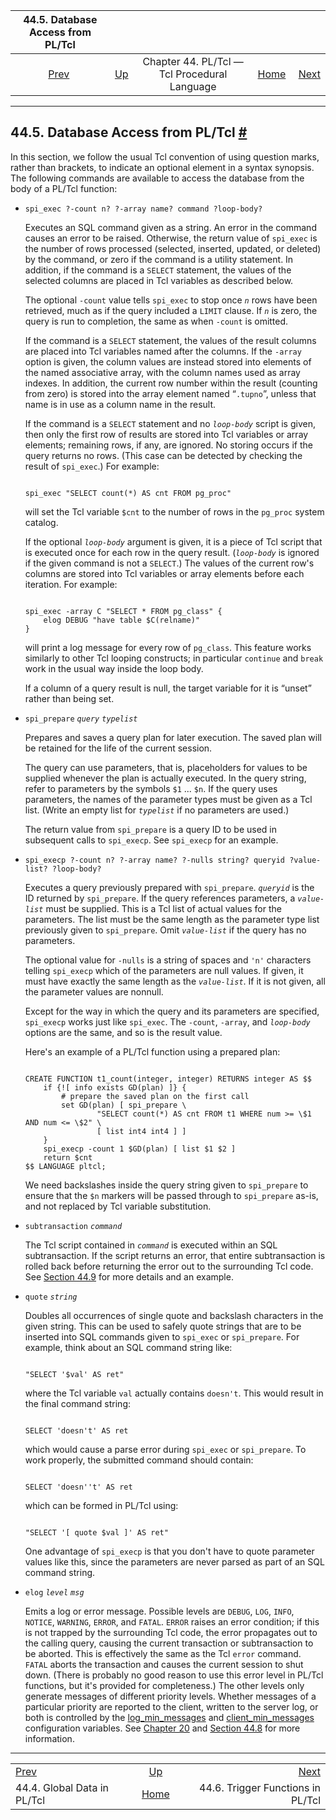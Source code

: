 

|             44.5. Database Access from PL/Tcl            |                                                                 |                                              |                                                       |                                                                 |
| :------------------------------------------------------: | :-------------------------------------------------------------- | :------------------------------------------: | ----------------------------------------------------: | --------------------------------------------------------------: |
| [Prev](pltcl-global.html "44.4. Global Data in PL/Tcl")  | [Up](pltcl.html "Chapter 44. PL/Tcl — Tcl Procedural Language") | Chapter 44. PL/Tcl — Tcl Procedural Language | [Home](index.html "PostgreSQL 17devel Documentation") |  [Next](pltcl-trigger.html "44.6. Trigger Functions in PL/Tcl") |

***

## 44.5. Database Access from PL/Tcl [#](#PLTCL-DBACCESS)

In this section, we follow the usual Tcl convention of using question marks, rather than brackets, to indicate an optional element in a syntax synopsis. The following commands are available to access the database from the body of a PL/Tcl function:

* `spi_exec ?-count n? ?-array name? command ?loop-body?`

    Executes an SQL command given as a string. An error in the command causes an error to be raised. Otherwise, the return value of `spi_exec` is the number of rows processed (selected, inserted, updated, or deleted) by the command, or zero if the command is a utility statement. In addition, if the command is a `SELECT` statement, the values of the selected columns are placed in Tcl variables as described below.

    The optional `-count` value tells `spi_exec` to stop once *`n`* rows have been retrieved, much as if the query included a `LIMIT` clause. If *`n`* is zero, the query is run to completion, the same as when `-count` is omitted.

    If the command is a `SELECT` statement, the values of the result columns are placed into Tcl variables named after the columns. If the `-array` option is given, the column values are instead stored into elements of the named associative array, with the column names used as array indexes. In addition, the current row number within the result (counting from zero) is stored into the array element named “`.tupno`”, unless that name is in use as a column name in the result.

    If the command is a `SELECT` statement and no *`loop-body`* script is given, then only the first row of results are stored into Tcl variables or array elements; remaining rows, if any, are ignored. No storing occurs if the query returns no rows. (This case can be detected by checking the result of `spi_exec`.) For example:

    ```

    spi_exec "SELECT count(*) AS cnt FROM pg_proc"
    ```

    will set the Tcl variable `$cnt` to the number of rows in the `pg_proc` system catalog.

    If the optional *`loop-body`* argument is given, it is a piece of Tcl script that is executed once for each row in the query result. (*`loop-body`* is ignored if the given command is not a `SELECT`.) The values of the current row's columns are stored into Tcl variables or array elements before each iteration. For example:

    ```

    spi_exec -array C "SELECT * FROM pg_class" {
        elog DEBUG "have table $C(relname)"
    }
    ```

    will print a log message for every row of `pg_class`. This feature works similarly to other Tcl looping constructs; in particular `continue` and `break` work in the usual way inside the loop body.

    If a column of a query result is null, the target variable for it is “unset” rather than being set.

* `spi_prepare` *`query`* *`typelist`*

    Prepares and saves a query plan for later execution. The saved plan will be retained for the life of the current session.

    The query can use parameters, that is, placeholders for values to be supplied whenever the plan is actually executed. In the query string, refer to parameters by the symbols `$1` ... `$n`. If the query uses parameters, the names of the parameter types must be given as a Tcl list. (Write an empty list for *`typelist`* if no parameters are used.)

    The return value from `spi_prepare` is a query ID to be used in subsequent calls to `spi_execp`. See `spi_execp` for an example.

* `spi_execp ?-count n? ?-array name? ?-nulls string? queryid ?value-list? ?loop-body?`

    Executes a query previously prepared with `spi_prepare`. *`queryid`* is the ID returned by `spi_prepare`. If the query references parameters, a *`value-list`* must be supplied. This is a Tcl list of actual values for the parameters. The list must be the same length as the parameter type list previously given to `spi_prepare`. Omit *`value-list`* if the query has no parameters.

    The optional value for `-nulls` is a string of spaces and `'n'` characters telling `spi_execp` which of the parameters are null values. If given, it must have exactly the same length as the *`value-list`*. If it is not given, all the parameter values are nonnull.

    Except for the way in which the query and its parameters are specified, `spi_execp` works just like `spi_exec`. The `-count`, `-array`, and *`loop-body`* options are the same, and so is the result value.

    Here's an example of a PL/Tcl function using a prepared plan:

    ```

    CREATE FUNCTION t1_count(integer, integer) RETURNS integer AS $$
        if {![ info exists GD(plan) ]} {
            # prepare the saved plan on the first call
            set GD(plan) [ spi_prepare \
                    "SELECT count(*) AS cnt FROM t1 WHERE num >= \$1 AND num <= \$2" \
                    [ list int4 int4 ] ]
        }
        spi_execp -count 1 $GD(plan) [ list $1 $2 ]
        return $cnt
    $$ LANGUAGE pltcl;
    ```

    We need backslashes inside the query string given to `spi_prepare` to ensure that the `$n` markers will be passed through to `spi_prepare` as-is, and not replaced by Tcl variable substitution.

* `subtransaction` *`command`*

    The Tcl script contained in *`command`* is executed within an SQL subtransaction. If the script returns an error, that entire subtransaction is rolled back before returning the error out to the surrounding Tcl code. See [Section 44.9](pltcl-subtransactions.html "44.9. Explicit Subtransactions in PL/Tcl") for more details and an example.

* `quote` *`string`*

    Doubles all occurrences of single quote and backslash characters in the given string. This can be used to safely quote strings that are to be inserted into SQL commands given to `spi_exec` or `spi_prepare`. For example, think about an SQL command string like:

    ```

    "SELECT '$val' AS ret"
    ```

    where the Tcl variable `val` actually contains `doesn't`. This would result in the final command string:

    ```

    SELECT 'doesn't' AS ret
    ```

    which would cause a parse error during `spi_exec` or `spi_prepare`. To work properly, the submitted command should contain:

    ```

    SELECT 'doesn''t' AS ret
    ```

    which can be formed in PL/Tcl using:

    ```

    "SELECT '[ quote $val ]' AS ret"
    ```

    One advantage of `spi_execp` is that you don't have to quote parameter values like this, since the parameters are never parsed as part of an SQL command string.

* `elog` *`level`* *`msg`*

    Emits a log or error message. Possible levels are `DEBUG`, `LOG`, `INFO`, `NOTICE`, `WARNING`, `ERROR`, and `FATAL`. `ERROR` raises an error condition; if this is not trapped by the surrounding Tcl code, the error propagates out to the calling query, causing the current transaction or subtransaction to be aborted. This is effectively the same as the Tcl `error` command. `FATAL` aborts the transaction and causes the current session to shut down. (There is probably no good reason to use this error level in PL/Tcl functions, but it's provided for completeness.) The other levels only generate messages of different priority levels. Whether messages of a particular priority are reported to the client, written to the server log, or both is controlled by the [log\_min\_messages](runtime-config-logging.html#GUC-LOG-MIN-MESSAGES) and [client\_min\_messages](runtime-config-client.html#GUC-CLIENT-MIN-MESSAGES) configuration variables. See [Chapter 20](runtime-config.html "Chapter 20. Server Configuration") and [Section 44.8](pltcl-error-handling.html "44.8. Error Handling in PL/Tcl") for more information.

***

|                                                          |                                                                 |                                                                 |
| :------------------------------------------------------- | :-------------------------------------------------------------: | --------------------------------------------------------------: |
| [Prev](pltcl-global.html "44.4. Global Data in PL/Tcl")  | [Up](pltcl.html "Chapter 44. PL/Tcl — Tcl Procedural Language") |  [Next](pltcl-trigger.html "44.6. Trigger Functions in PL/Tcl") |
| 44.4. Global Data in PL/Tcl                              |      [Home](index.html "PostgreSQL 17devel Documentation")      |                               44.6. Trigger Functions in PL/Tcl |
